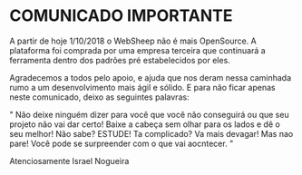 # COMUNICADO IMPORTANTE

A partir de hoje  1/10/2018 o WebSheep não é mais OpenSource.
A plataforma foi comprada por uma empresa terceira que continuará a ferramenta dentro dos padrões pré estabelecidos por eles.

Agradecemos a todos pelo apoio, e ajuda que nos deram nessa caminhada rumo a um desenvolvimento mais ágil e sólido.
E para não ficar apenas neste comunicado, deixo as seguintes palavras:

"
  Não deixe ninguém dizer para você que você não conseguirá ou que seu projeto não vai dar certo!
  Baixe a cabeça sem olhar para os lados e dê o seu melhor! Não sabe? ESTUDE! Ta complicado? Va mais devagar!  Mas nao pare!
  Você pode se surpreender com o que vai aocntecer.
"

Atenciosamente
Israel Nogueira
